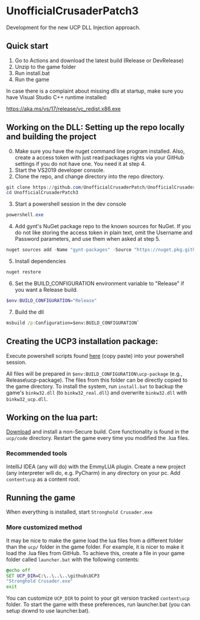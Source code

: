 # UnofficialCrusaderPatch3
Development for the new UCP DLL Injection approach.

## Quick start
1. Go to Actions and download the latest build (Release or DevRelease)
2. Unzip to the game folder
3. Run install.bat
4. Run the game

In case there is a complaint about missing dlls at startup, make sure you have Visual Studio C++ runtime installed: 

https://aka.ms/vs/17/release/vc_redist.x86.exe

## Working on the DLL: Setting up the repo locally and building the project
0. Make sure you have the nuget command line program installed. Also, create a access token with just read:packages rights via your GitHub settings if you do not have one. You need it at step 4.
1. Start the VS2019 developer console.
2. Clone the repo, and change directory into the repo directory.
```powershell
git clone https://github.com/UnofficialCrusaderPatch/UnofficialCrusaderPatch3
cd UnofficialCrusaderPatch3
```
3. Start a powershell session in the dev console
```powershell
powershell.exe
```
4. Add gynt's NuGet package repo to the known sources for NuGet. If you do not like storing the access token in plain text, omit the Username and Password parameters, and use them when asked at step 5.
```powershell
nuget sources add -Name "gynt-packages" -Source "https://nuget.pkg.github.com/gynt/index.json" -StorePasswordInClearText -Username git -Password "%YOUR_ACCESS_TOKEN%"
```
5. Install dependencies
```powershell
nuget restore
```
6. Set the BUILD_CONFIGURATION environment variable to "Release" if you want a Release build.
```powershell
$env:BUILD_CONFIGURATION="Release"
```
7. Build the dll
```cmd
msbuild /p:Configuration=$env:BUILD_CONFIGURATION`
```
## Creating the UCP3 installation package:
Execute powershell scripts found [here](https://github.com/UnofficialCrusaderPatch/UnofficialCrusaderPatch3/blob/main/.github/workflows/msbuild.yml) (copy paste) into your powershell session. 

All files will be prepared in `$env:BUILD_CONFIGURATION\ucp-package` (e.g., Release\ucp-package). The files from this folder can be directly copied to the game directory.
To install the system, run `install.bat` to backup the game's `binkw32.dll` (to `binkw32_real.dll`) and overwrite `binkw32.dll` with `binkw32_ucp.dll`.

## Working on the lua part:
[Download](https://github.com/UnofficialCrusaderPatch/UnofficialCrusaderPatch3/actions) and install a non-Secure build. Core functionality is found in the `ucp/code` directory. Restart the game every time you modified the .lua files.

### Recommended tools
IntelliJ IDEA (any will do) with the EmmyLUA plugin.
Create a new project (any interpreter will do, e.g. PyCharm) in any directory on your pc.
Add `content\ucp` as a content root.

## Running the game
When everything is installed, start `Stronghold Crusader.exe`

### More customized method
It may be nice to make the game load the lua files from a different folder than the `ucp/` folder in the game folder.
For example, it is nicer to make it load the .lua files from GitHub. To achieve this, create a file in your game folder called `launcher.bat` with the following contents:
```cmd
@echo off
SET UCP_DIR=C:\..\..\..\github\UCP3
"Stronghold Crusader.exe"
exit
```
You can customize `UCP_DIR` to point to your git version tracked `content\ucp` folder.
To start the game with these preferences, run launcher.bat (you can setup dxwnd to use launcher.bat).


